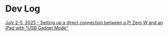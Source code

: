 # Dev Log

[July 2-5, 2025 - Setting up a direct connection between a Pi Zero W and an iPad with "USB Gadget Mode"](gadget-mode.md)
